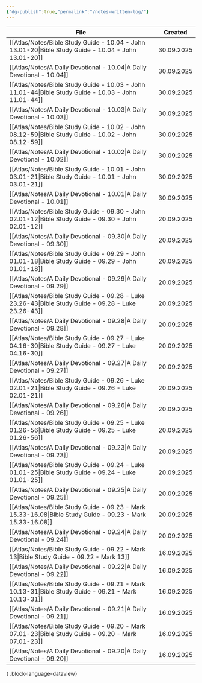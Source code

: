 ```yaml
---
{"dg-publish":true,"permalink":"/notes-written-log/"}
---
```


| File                                                                                                          | Created    |
| ------------------------------------------------------------------------------------------------------------- | ---------- |
| [[Atlas/Notes/Bible Study Guide - 10.04 - John 13.01-20\|Bible Study Guide - 10.04 - John 13.01-20]]       | 30.09.2025 |
| [[Atlas/Notes/A Daily Devotional - 10.04\|A Daily Devotional - 10.04]]                                     | 30.09.2025 |
| [[Atlas/Notes/Bible Study Guide - 10.03 - John 11.01-44\|Bible Study Guide - 10.03 - John 11.01-44]]       | 30.09.2025 |
| [[Atlas/Notes/A Daily Devotional - 10.03\|A Daily Devotional - 10.03]]                                     | 30.09.2025 |
| [[Atlas/Notes/Bible Study Guide - 10.02 - John 08.12-59\|Bible Study Guide - 10.02 - John 08.12-59]]       | 30.09.2025 |
| [[Atlas/Notes/A Daily Devotional - 10.02\|A Daily Devotional - 10.02]]                                     | 30.09.2025 |
| [[Atlas/Notes/Bible Study Guide - 10.01 - John 03.01-21\|Bible Study Guide - 10.01 - John 03.01-21]]       | 30.09.2025 |
| [[Atlas/Notes/A Daily Devotional - 10.01\|A Daily Devotional - 10.01]]                                     | 30.09.2025 |
| [[Atlas/Notes/Bible Study Guide - 09.30 - John 02.01-12\|Bible Study Guide - 09.30 - John 02.01-12]]       | 20.09.2025 |
| [[Atlas/Notes/A Daily Devotional - 09.30\|A Daily Devotional - 09.30]]                                     | 20.09.2025 |
| [[Atlas/Notes/Bible Study Guide - 09.29 - John 01.01-18\|Bible Study Guide - 09.29 - John 01.01-18]]       | 20.09.2025 |
| [[Atlas/Notes/A Daily Devotional - 09.29\|A Daily Devotional - 09.29]]                                     | 20.09.2025 |
| [[Atlas/Notes/Bible Study Guide - 09.28 - Luke 23.26-43\|Bible Study Guide - 09.28 - Luke 23.26-43]]       | 20.09.2025 |
| [[Atlas/Notes/A Daily Devotional - 09.28\|A Daily Devotional - 09.28]]                                     | 20.09.2025 |
| [[Atlas/Notes/Bible Study Guide - 09.27 - Luke 04.16-30\|Bible Study Guide - 09.27 - Luke 04.16-30]]       | 20.09.2025 |
| [[Atlas/Notes/A Daily Devotional - 09.27\|A Daily Devotional - 09.27]]                                     | 20.09.2025 |
| [[Atlas/Notes/Bible Study Guide - 09.26 - Luke 02.01-21\|Bible Study Guide - 09.26 - Luke 02.01-21]]       | 20.09.2025 |
| [[Atlas/Notes/A Daily Devotional - 09.26\|A Daily Devotional - 09.26]]                                     | 20.09.2025 |
| [[Atlas/Notes/Bible Study Guide - 09.25 - Luke 01.26-56\|Bible Study Guide - 09.25 - Luke 01.26-56]]       | 20.09.2025 |
| [[Atlas/Notes/A Daily Devotional - 09.23\|A Daily Devotional - 09.23]]                                     | 20.09.2025 |
| [[Atlas/Notes/Bible Study Guide - 09.24 - Luke 01.01-25\|Bible Study Guide - 09.24 - Luke 01.01-25]]       | 20.09.2025 |
| [[Atlas/Notes/A Daily Devotional - 09.25\|A Daily Devotional - 09.25]]                                     | 20.09.2025 |
| [[Atlas/Notes/Bible Study Guide - 09.23 - Mark 15.33-16.08\|Bible Study Guide - 09.23 - Mark 15.33-16.08]] | 20.09.2025 |
| [[Atlas/Notes/A Daily Devotional - 09.24\|A Daily Devotional - 09.24]]                                     | 20.09.2025 |
| [[Atlas/Notes/Bible Study Guide - 09.22 - Mark 13\|Bible Study Guide - 09.22 - Mark 13]]                   | 16.09.2025 |
| [[Atlas/Notes/A Daily Devotional - 09.22\|A Daily Devotional - 09.22]]                                     | 16.09.2025 |
| [[Atlas/Notes/Bible Study Guide - 09.21 - Mark 10.13-31\|Bible Study Guide - 09.21 - Mark 10.13-31]]       | 16.09.2025 |
| [[Atlas/Notes/A Daily Devotional - 09.21\|A Daily Devotional - 09.21]]                                     | 16.09.2025 |
| [[Atlas/Notes/Bible Study Guide - 09.20 - Mark 07.01-23\|Bible Study Guide - 09.20 - Mark 07.01-23]]       | 16.09.2025 |
| [[Atlas/Notes/A Daily Devotional - 09.20\|A Daily Devotional - 09.20]]                                     | 16.09.2025 |

{ .block-language-dataview}

